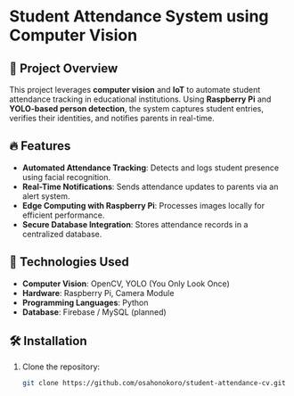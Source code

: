 # Student Attendance System using Computer Vision  

## 📌 Project Overview  
This project leverages **computer vision** and **IoT** to automate student attendance tracking in educational institutions. Using **Raspberry Pi** and **YOLO-based person detection**, the system captures student entries, verifies their identities, and notifies parents in real-time.  

## 🔥 Features  
- **Automated Attendance Tracking**: Detects and logs student presence using facial recognition.  
- **Real-Time Notifications**: Sends attendance updates to parents via an alert system.  
- **Edge Computing with Raspberry Pi**: Processes images locally for efficient performance.  
- **Secure Database Integration**: Stores attendance records in a centralized database.  

## 🚀 Technologies Used  
- **Computer Vision**: OpenCV, YOLO (You Only Look Once)  
- **Hardware**: Raspberry Pi, Camera Module  
- **Programming Languages**: Python  
- **Database**: Firebase / MySQL (planned)  

## 🛠️ Installation  
1. Clone the repository:  
   ```bash
   git clone https://github.com/osahonokoro/student-attendance-cv.git
